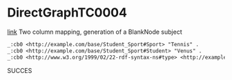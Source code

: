 # DirectGraphTC0004
[link](https://www.w3.org/TR/rdb2rdf-test-cases/#DirectGraphTC0004)
Two column mapping, generation of a BlankNode subject

```diff
_:cb0 <http://example.com/base/Student_Sport#Sport> "Tennis" .
_:cb0 <http://example.com/base/Student_Sport#Student> "Venus" .
_:cb0 <http://www.w3.org/1999/02/22-rdf-syntax-ns#type> <http://example.com/base/Student_Sport> .
```

SUCCES